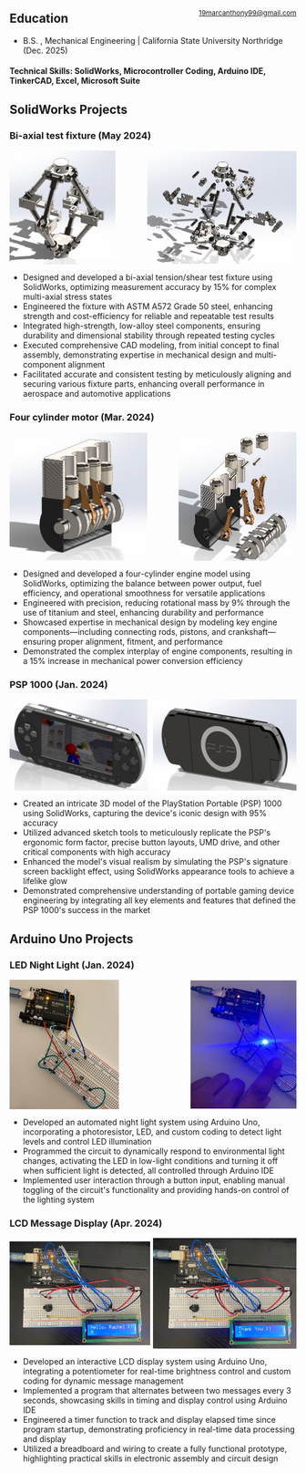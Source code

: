 <span style="float: right; font-size: 12px; font-weight: normal; margin-top: 10px;"><a href="mailto:19marcanthony99@gmail.com">19marcanthony99@gmail.com</a></span>

## Education		        		
- B.S. , Mechanical Engineering | California State University Northridge (Dec. 2025)
#### Technical Skills: SolidWorks, Microcontroller Coding, Arduino IDE, TinkerCAD, Excel, Microsoft Suite  


## SolidWorks Projects
### Bi-axial test fixture (May 2024)
<div style="display: flex; justify-content: space-between; align-items: center;">
  <img src="/assets/BiaxialAssem.jpg" alt="Biaxial Fixture" style="width: 37%;">
  <img src="/assets/biaxialExploted.jpg" alt="Biaxial Fixture Exploded" style="width: 52%;">
</div>

- Designed and developed a bi-axial tension/shear test fixture using SolidWorks, optimizing measurement accuracy by 15% for complex multi-axial stress states
- Engineered the fixture with ASTM A572 Grade 50 steel, enhancing strength and cost-efficiency for reliable and repeatable test results
- Integrated high-strength, low-alloy steel components, ensuring durability and dimensional stability through repeated testing cycles
- Executed comprehensive CAD modeling, from initial concept to final assembly, demonstrating expertise in mechanical design and multi-component alignment
- Facilitated accurate and consistent testing by meticulously aligning and securing various fixture parts, enhancing overall performance in aerospace and automotive applications
  
### Four cylinder motor (Mar. 2024)
<div style="display: flex; justify-content: space-between; align-items: center;">
  <img src="/assets/4cylinderAssem.jpg" alt="4 Cylinder Assembly" style="width: 48%;">
  <img src="/assets/4cylinderExploted.jpg" alt="4 Cylinder Exploded View" style="width: 41%;">
</div>

- Designed and developed a four-cylinder engine model using SolidWorks, optimizing the balance between power output, fuel efficiency, and operational smoothness for versatile applications
- Engineered with precision, reducing rotational mass by 9% through the use of titanium and steel, enhancing durability and performance
- Showcased expertise in mechanical design by modeling key engine components—including connecting rods, pistons, and crankshaft—ensuring proper alignment, fitment, and performance
- Demonstrated the complex interplay of engine components, resulting in a 15% increase in mechanical power conversion efficiency

### PSP 1000 (Jan. 2024)
<div style="display: flex; justify-content: space-between; align-items: center;">
  <img src="/assets/Psp1000Assem.jpg" alt="PSP 1000 Front" style="width: 48%;">
  <img src="/assets/psp1000Back.jpg" alt="PSP 1000 Back" style="width: 50%;">
</div>

- Created an intricate 3D model of the PlayStation Portable (PSP) 1000 using SolidWorks, capturing the device's iconic design with 95% accuracy
- Utilized advanced sketch tools to meticulously replicate the PSP's ergonomic form factor, precise button layouts, UMD drive, and other critical components with high accuracy
- Enhanced the model's visual realism by simulating the PSP's signature screen backlight effect, using SolidWorks appearance tools to achieve a lifelike glow
- Demonstrated comprehensive understanding of portable gaming device engineering by integrating all key elements and features that defined the PSP 1000's success in the market


## Arduino Uno Projects

### LED Night Light (Jan. 2024)
<div style="display: flex; justify-content: space-between; align-items: center;">
  <img src="/assets/NightLight1.jpg" alt="NightLight1" style="width: 38%;">
  <img src="/assets/NightLight2.jpg" alt="NightLight2" style="width: 37%;">
</div>

- Developed an automated night light system using Arduino Uno, incorporating a photoresistor, LED, and custom coding to detect light levels and control LED illumination
- Programmed the circuit to dynamically respond to environmental light changes, activating the LED in low-light conditions and turning it off when sufficient light is detected, all controlled through Arduino IDE
- Implemented user interaction through a button input, enabling manual toggling of the circuit's functionality and providing hands-on control of the lighting system
  
### LCD Message Display (Apr. 2024)
<div style="display: flex; justify-content: space-between; align-items: center;">
  <img src="/assets/LCD1.jpg" alt="LCD1" style="width: 49%;">
  <img src="/assets/LCD2.jpg" alt="LCD2" style="width: 50%;">
</div>

- Developed an interactive LCD display system using Arduino Uno, integrating a potentiometer for real-time brightness control and custom coding for dynamic message management
- Implemented a program that alternates between two messages every 3 seconds, showcasing skills in timing and display control using Arduino IDE
- Engineered a timer function to track and display elapsed time since program startup, demonstrating proficiency in real-time data processing and display
- Utilized a breadboard and wiring to create a fully functional prototype, highlighting practical skills in electronic assembly and circuit design
  




